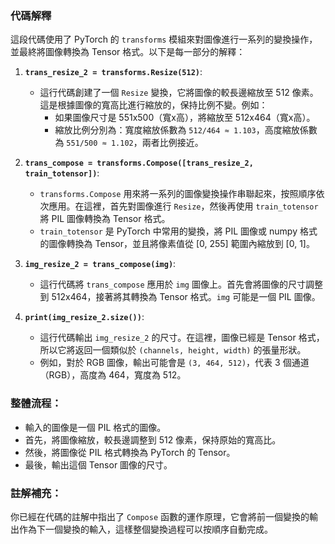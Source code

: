 ### 代碼解釋

這段代碼使用了 PyTorch 的 `transforms` 模組來對圖像進行一系列的變換操作，並最終將圖像轉換為 Tensor 格式。以下是每一部分的解釋：

1. **`trans_resize_2 = transforms.Resize(512)`**:
   - 這行代碼創建了一個 `Resize` 變換，它將圖像的較長邊縮放至 512 像素。這是根據圖像的寬高比進行縮放的，保持比例不變。例如：
     - 如果圖像尺寸是 551x500（寬x高），將縮放至 512x464（寬x高）。
     - 縮放比例分別為：寬度縮放係數為 `512/464 ≈ 1.103`，高度縮放係數為 `551/500 ≈ 1.102`，兩者比例接近。

2. **`trans_compose = transforms.Compose([trans_resize_2, train_totensor])`**:
   - `transforms.Compose` 用來將一系列的圖像變換操作串聯起來，按照順序依次應用。在這裡，首先對圖像進行 `Resize`，然後再使用 `train_totensor` 將 PIL 圖像轉換為 Tensor 格式。
   - `train_totensor` 是 PyTorch 中常用的變換，將 PIL 圖像或 numpy 格式的圖像轉換為 Tensor，並且將像素值從 [0, 255] 範圍內縮放到 [0, 1]。

3. **`img_resize_2 = trans_compose(img)`**:
   - 這行代碼將 `trans_compose` 應用於 `img` 圖像上。首先會將圖像的尺寸調整到 512x464，接著將其轉換為 Tensor 格式。`img` 可能是一個 PIL 圖像。

4. **`print(img_resize_2.size())`**:
   - 這行代碼輸出 `img_resize_2` 的尺寸。在這裡，圖像已經是 Tensor 格式，所以它將返回一個類似於 `(channels, height, width)` 的張量形狀。
   - 例如，對於 RGB 圖像，輸出可能會是 `(3, 464, 512)`，代表 3 個通道（RGB），高度為 464，寬度為 512。

### 整體流程：
- 輸入的圖像是一個 PIL 格式的圖像。
- 首先，將圖像縮放，較長邊調整到 512 像素，保持原始的寬高比。
- 然後，將圖像從 PIL 格式轉換為 PyTorch 的 Tensor。
- 最後，輸出這個 Tensor 圖像的尺寸。

### 註解補充：
你已經在代碼的註解中指出了 `Compose` 函數的運作原理，它會將前一個變換的輸出作為下一個變換的輸入，這樣整個變換過程可以按順序自動完成。

